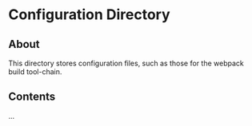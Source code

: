 # Configuration Directory

## About
This directory stores configuration files, such as those for the webpack build tool-chain.

## Contents
...
